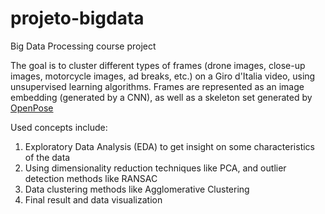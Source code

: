 # projeto-bigdata

Big Data Processing course project

The goal is to cluster different types of frames (drone images, close-up images, motorcycle images, ad breaks, etc.) on a Giro d'Italia video, using unsupervised learning algorithms. Frames are represented as an image embedding (generated by a CNN), as well as a skeleton set generated by [OpenPose](https://github.com/CMU-Perceptual-Computing-Lab/openpose)

Used concepts include:
1. Exploratory Data Analysis (EDA) to get insight on some characteristics of the data
2. Using dimensionality reduction techniques like PCA, and outlier detection methods like RANSAC
3. Data clustering methods like Agglomerative Clustering
4. Final result and data visualization

